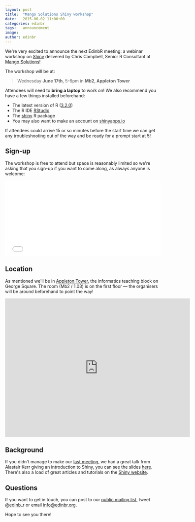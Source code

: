 ```yaml
---
layout: post
title:  "Mango Solutions Shiny workshop"
date:   2015-06-02 11:00:00
categories: edinbr
tags:   announcement
image:
author: edinbr
---
```


We're very excited to announce the next EdinbR meeting: a webinar workshop on [Shiny](http://shiny.rstudio.com/) delivered by Chris Campbell, Senior R Consultant at [Mango Solutions](http://www.mango-solutions.com/)!

The workshop will be at:

> Wednesday **June 17th**, 5-6pm in **Mb2, Appleton Tower**

Attendees will need to **bring a laptop** to work on! We also recommend you have a few things installed beforehand:

* The latest version of R ([3.2.0](http://www.r-project.org/))
* The R IDE [RStudio](http://www.rstudio.com/products/rstudio/)
* The [shiny](http://cran.r-project.org/web/packages/shiny/index.html) R package
* You may also want to make an account on [shinyapps.io](http://www.shinyapps.io/)

If attendees could arrive 15 or so minutes before the start time we can get any troubleshooting out of the way and be ready for a prompt start at 5!

## Sign-up

The workshop is free to attend but space is reasonably limited so we're asking that you sign-up if you want to come along, as always anyone is welcome:

<div style="width:100%; text-align:left;" ><iframe  src="//eventbrite.co.uk/tickets-external?eid=17216432814&ref=etckt" frameborder="0" height="245" width="100%" vspace="0" hspace="0" marginheight="5" marginwidth="5" scrolling="auto" allowtransparency="true"></iframe></div>

## Location

As mentioned we'll be in [Appleton Tower](http://www.ed.ac.uk/schools-departments/estates-buildings/buildings-information/a-z-buildings-list?id=201&cw_xml=Building_profile.cfm), the informatics teaching block on George Square. The room (Mb2 / 1.03) is on the first floor &mdash; the organisers will be around beforehand to point the way!

<iframe src="https://www.google.com/maps/embed?pb=!1m18!1m12!1m3!1d2234.295262696258!2d-3.1867096000000004!3d55.9442542!2m3!1f0!2f0!3f0!3m2!1i1024!2i768!4f13.1!3m3!1m2!1s0x4887c783851c5b41%3A0x3d222164a50901a6!2sUniversity+of+Edinburgh%2C+The+University+of+Edinburgh%2C+Edinburgh%2C+City+of+Edinburgh+EH8!5e0!3m2!1sen!2suk!4v1433189969802" width="600" height="450" frameborder="0" style="border:0; margin: 0 auto;"></iframe>
<br />

## Background

If you didn't manage to make our [last meeting](http://edinbr.org/edinbr/2015/05/13/edinbr-may-meeting.html), we had a great talk from Alastair Kerr giving an introduction to Shiny, you can see the slides [here](https://github.com/EdinbR/edinbr-talks/blob/master/2015-05-20/Kerr_IntroductionToRShiny.pdf). There's also a load of great articles and tutorials on the [Shiny website](http://shiny.rstudio.com/).


## Questions

If you want to get in touch, you can post to our [public mailing list](https://groups.google.com/forum/#!forum/edinbr), tweet [@edinb_r](http://twitter.com/edinb_r) or email [info@edinbr.org](mailto:info@edinbr.org).

Hope to see you there!

